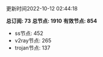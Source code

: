 更新时间2022-10-12 02:44:18

**总订阅: 73**
**总节点: 1910**
**有效节点: 854**
- ss节点: 452
- v2ray节点: 265
- trojan节点: 137
